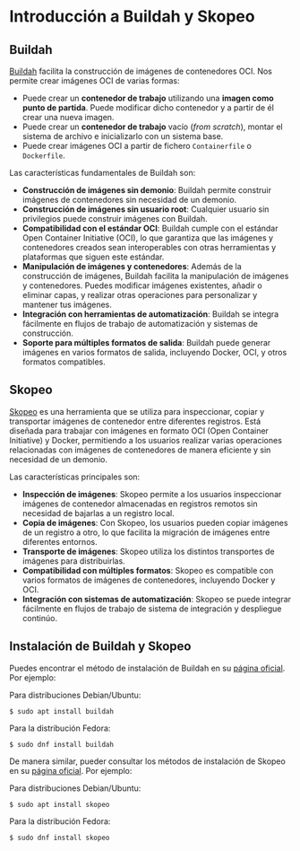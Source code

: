 # Introducción a Buildah y Skopeo

## Buildah

[Buildah](https://buildah.io/) facilita la construcción de imágenes de contenedores OCI. Nos permite crear imágenes OCI de varias formas:

* Puede crear un **contenedor de trabajo** utilizando una **imagen como punto de partida**. Puede modificar dicho contenedor y a partir de él crear una nueva imagen.
* Puede crear un **contenedor de trabajo** vacío (*from scratch*), montar el sistema de archivo e inicializarlo con un sistema base.
* Puede crear imágenes OCI a partir de fichero `Containerfile` o `Dockerfile`.

Las características fundamentales de Buildah son:

* **Construcción de imágenes sin demonio**: Buildah permite construir imágenes de contenedores sin necesidad de un demonio. 
* **Construcción de imágenes sin usuario root**: Cualquier usuario sin privilegios puede construir imágenes con Buildah.
* **Compatibilidad con el estándar OCI**: Buildah cumple con el estándar Open Container Initiative (OCI), lo que garantiza que las imágenes y contenedores creados sean interoperables con otras herramientas y plataformas que siguen este estándar.
* **Manipulación de imágenes y contenedores**: Además de la construcción de imágenes, Buildah facilita la manipulación de imágenes y contenedores. Puedes modificar imágenes existentes, añadir o eliminar capas, y realizar otras operaciones para personalizar y mantener tus imágenes.
* **Integración con herramientas de automatización**: Buildah se integra fácilmente en flujos de trabajo de automatización y sistemas de construcción. 
* **Soporte para múltiples formatos de salida**: Buildah puede generar imágenes en varios formatos de salida, incluyendo Docker, OCI, y otros formatos compatibles.

## Skopeo

[Skopeo](https://github.com/containers/skopeo) es una herramienta que se utiliza para inspeccionar, copiar y transportar imágenes de contenedor entre diferentes registros. Está diseñada para trabajar con imágenes en formato OCI (Open Container Initiative) y Docker, permitiendo a los usuarios realizar varias operaciones relacionadas con imágenes de contenedores de manera eficiente y sin necesidad de un demonio.

Las características principales son:

* **Inspección de imágenes**: Skopeo permite a los usuarios inspeccionar imágenes de contenedor almacenadas en registros remotos sin necesidad de bajarlas a un registro local.
* **Copia de imágenes**: Con Skopeo, los usuarios pueden copiar imágenes de un registro a otro, lo que facilita la migración de imágenes entre diferentes entornos.
* **Transporte de imágenes**: Skopeo utiliza los distintos transportes de imágenes para distribuirlas. 
* **Compatibilidad con múltiples formatos**: Skopeo es compatible con varios formatos de imágenes de contenedores, incluyendo Docker y OCI.
* **Integración con sistemas de automatización**: Skopeo se puede integrar fácilmente en flujos de trabajo de sistema de integración y despliegue continúo.

## Instalación de Buildah y Skopeo

Puedes encontrar el método de instalación de Buildah en su [página oficial](https://github.com/containers/buildah/blob/main/install.md). Por ejemplo:

Para distribuciones Debian/Ubuntu:

```
$ sudo apt install buildah
```

Para la distribución Fedora:

```
$ sudo dnf install buildah
```

De manera similar, pueder consultar los métodos de instalación de Skopeo en su [página oficial](https://github.com/containers/skopeo/blob/main/install.md). Por ejemplo:

Para distribuciones Debian/Ubuntu:

```
$ sudo apt install skopeo
```

Para la distribución Fedora:

```
$ sudo dnf install skopeo
```
